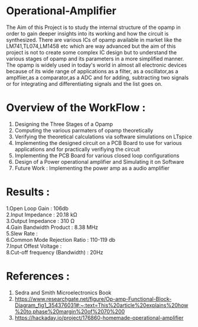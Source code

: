 # Operational-Amplifier
The Aim of this Project is to study the internal structure of the opamp in order to gain deeper insights into its working and how the circuit is synthesized. There are various ICs of opamp available in market like the LM741,TL074,LM1458 etc which are way advanced but the aim of this project is not to create some complex IC design but to understand the various stages of opamp and its parameters in a more simplified manner.<br/>The opamp is widely used in today's world in almost all electronic devices because of its wide range of applications as a filter, as a oscillator,as a amplfiier,as a comparator,as a ADC and for adding, subtracting two signals or for integrating and differentiating signals and the list goes on.<br/>
# Overview of the WorkFlow :
1. Designing the Three Stages of a Opamp
2. Computing the various parmaters of opamp theoretically
3. Verifying the theoretical calculations via software simulations on LTspice
4. Implementing the designed circuit on a PCB Board to use for various applications and for practically verifiying the circuit
5. Implementing the PCB Board for various closed loop configurations
6. Design of a Power operational amplifier and Simulating it on Software
7. Future Work : Implementing the power amp as a audio amplifier
# Results :
1.Open Loop Gain : 106db <br/> 
2.Input Impedance : 20.18 kΩ <br/> 
3.Output Impedance : 310 Ω <br/> 
4.Gain Bandwidth Product : 8.38 MHz <br/> 
5.Slew Rate :<br/>
6.Common Mode Rejection Ratio : 110-119 db <br/> 
7.Input Offest Voltage :<br/>
8.Cut-off frequency (Bandwidth) : 20Hz <br/> 
# References :
1. Sedra and Smith Microelectronics Book
2. https://www.researchgate.net/figure/Op-amp-Functional-Block-Diagram_fig1_354376031#:~:text=This%20article%20explains%20how%20to,phase%20margin%20of%2070%200
3. https://hackaday.io/project/176860-homemade-operational-amplifier
